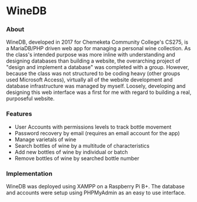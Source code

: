 # WineDB
### About
WineDB, developed in 2017 for Chemeketa Community College's CS275, is a MariaDB/PHP driven web app for managing a personal wine collection. As the class's intended purpose was more inline with understanding and designing databases than building a website, the overarching project of "design and implement a database" was completed with a group. However, because the class was not structured to be coding heavy (other groups used Microsoft Access), virtually all of the website development and database infrastructure was managed by myself. Loosely, developing and designing this web interface was a first for me with regard to building a real, purposeful website.

### Features
 * User Accounts with permissions levels to track bottle movement
 * Password recovery by email (requires an email account for the app)
 * Manage varietals of wine
 * Search bottles of wine by a multitude of characteristics
 * Add new bottles of wine by individual or batch
 * Remove bottles of wine by searched bottle number

### Implementation
WineDB was deployed using XAMPP on a Raspberry Pi B+. The database and accounts were setup using PHPMyAdmin as an easy to use interface.
